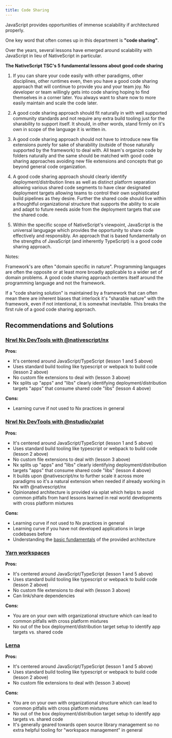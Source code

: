 ```yaml
---
title: Code Sharing
---
```


JavaScript provides opportunities of immense scalability if architectured properly.

One key word that often comes up in this department is **"code sharing"**.

Over the years, several lessons have emerged around scalability with JavaScript in lieu of NativeScript in particular.

**The NativeScript TSC's 5 fundamental lessons about good code sharing**

1. If you can share your code easily with other paradigms, other disciplines, other runtimes even, then you have a good code sharing approach that will continue to provide you and your team joy. No developer or team willingly gets into code sharing hoping to find themselves in a corner later. You always want to share now to more easily maintain and scale the code later.

2. A good code sharing approach should fit naturally in with well supported community standards and not require any extra build tooling just for the sharability to support itself. It should, in other words, stand firmly on it's own in scope of the language it is written in.

3. A good code sharing approach should not have to introduce new file extensions purely for sake of sharability (outside of those naturally supported by the framework) to deal with. All team's organize code by folders naturally and the same should be matched with good code sharing approaches avoiding new file extensions and concepts that go beyond general code organization.

4. A good code sharing approach should clearly identify deployment/distribution lines as well as distinct platform separation allowing various shared code segments to have clear designated deployment targets allowing teams to control their own sophisticated build pipelines as they desire. Further the shared code should live within a thoughtful organizational structure that supports the ability to scale and adapt to future needs aside from the deployment targets that use the shared code.

5. Within the specific scope of NativeScript's viewpoint, JavaScript is the universal langugage which provides the opportunity to share code effectively and responsibly. An approach that is based fundamentally on the strengths of JavaScript (and inherently TypeScript) is a good code sharing approach.

Notes:

Framework's are often "domain specific in nature". Programming languages are often the opposite or at least more broadly applicable to a wider set of domain problems. A good code sharing approach centers itself around the programming language and not the framework.

If a "code sharing solution" is maintained by a framework that can often mean there are inherent biases that interlock it's "sharable nature" with the framework, even if not intentional, it is somewhat inevitable. This breaks the first rule of a good code sharing approach.

## Recommendations and Solutions

### [Nrwl Nx DevTools with @nativescript/nx](https://github.com/NativeScript/nx)

**Pros:**

- It's centered around JavaScript/TypeScript (lesson 1 and 5 above)
- Uses standard build tooling like typescript or webpack to build code (lesson 2 above)
- No custom file extensions to deal with (lesson 3 above)
- Nx splits up "apps" and "libs" clearly identifying deployment/distribution targets "apps" that consume shared code "libs" (lesson 4 above)

**Cons:**

- Learning curve if not used to Nx practices in general

### [Nrwl Nx DevTools with @nstudio/xplat](https://nstudio.io/xplat)

**Pros:**

- It's centered around JavaScript/TypeScript (lesson 1 and 5 above)
- Uses standard build tooling like typescript or webpack to build code (lesson 2 above)
- No custom file extensions to deal with (lesson 3 above)
- Nx splits up "apps" and "libs" clearly identifying deployment/distribution targets "apps" that consume shared code "libs" (lesson 4 above)
- It builds upon @nativescript/nx to further scale it across more paradigms so it's a natural extension when needed if already working in Nx with @nativescript/nx
- Opinionated architecture is provided via xplat which helps to avoid common pitfalls from hard lessons learned in real world developments with cross platform mixtures

**Cons:**

- Learning curve if not used to Nx practices in general
- Learning curve if you have not developed applications in large codebases before
- Understanding the [basic fundamentals](https://nstudio.io/xplat/fundamentals/architecture) of the provided architecture

### [Yarn workspaces](https://classic.yarnpkg.com/en/docs/workspaces/)

**Pros:**

- It's centered around JavaScript/TypeScript (lesson 1 and 5 above)
- Uses standard build tooling like typescript or webpack to build code (lesson 2 above)
- No custom file extensions to deal with (lesson 3 above)
- Can link/share dependencies

**Cons:**

- You are on your own with organizational structure which can lead to common pitfalls with cross platform mixtures
- No out of the box deployment/distribution target setup to identify app targets vs. shared code

### [Lerna](https://github.com/lerna/lerna)

**Pros:**

- It's centered around JavaScript/TypeScript (lesson 1 and 5 above)
- Uses standard build tooling like typescript or webpack to build code (lesson 2 above)
- No custom file extensions to deal with (lesson 3 above)

**Cons:**

- You are on your own with organizational structure which can lead to common pitfalls with cross platform mixtures
- No out of the box deployment/distribution target setup to identify app targets vs. shared code
- It's generally geared towards open source library management so no extra helpful tooling for "workspace management" in general
